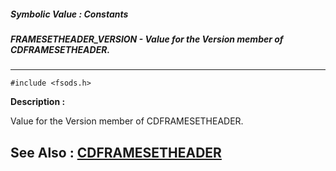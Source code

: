 ##### Symbolic Value : Constants
##### FRAMESETHEADER_VERSION - Value for the Version member of CDFRAMESETHEADER.
---
```
#include <fsods.h>
```
**Description :**

Value for the Version member of CDFRAMESETHEADER.

**See Also :**
[CDFRAMESETHEADER](/domino-c-api-docs/reference/Data/CDFRAMESETHEADER)
---

